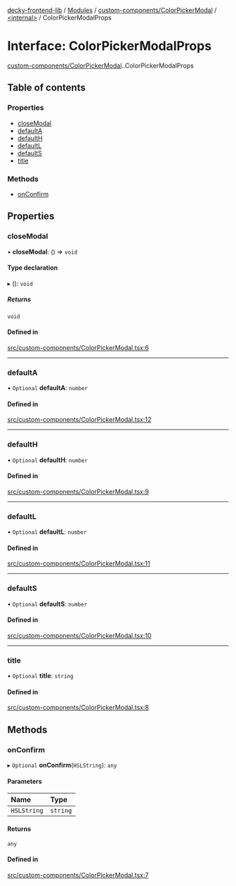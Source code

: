 [decky-frontend-lib](../README.md) / [Modules](../modules.md) / [custom-components/ColorPickerModal](../modules/custom_components_ColorPickerModal.md) / [<internal\>](../modules/custom_components_ColorPickerModal._internal_.md) / ColorPickerModalProps

# Interface: ColorPickerModalProps

[custom-components/ColorPickerModal](../modules/custom_components_ColorPickerModal.md).[<internal>](../modules/custom_components_ColorPickerModal._internal_.md).ColorPickerModalProps

## Table of contents

### Properties

- [closeModal](custom_components_ColorPickerModal._internal_.ColorPickerModalProps.md#closemodal)
- [defaultA](custom_components_ColorPickerModal._internal_.ColorPickerModalProps.md#defaulta)
- [defaultH](custom_components_ColorPickerModal._internal_.ColorPickerModalProps.md#defaulth)
- [defaultL](custom_components_ColorPickerModal._internal_.ColorPickerModalProps.md#defaultl)
- [defaultS](custom_components_ColorPickerModal._internal_.ColorPickerModalProps.md#defaults)
- [title](custom_components_ColorPickerModal._internal_.ColorPickerModalProps.md#title)

### Methods

- [onConfirm](custom_components_ColorPickerModal._internal_.ColorPickerModalProps.md#onconfirm)

## Properties

### closeModal

• **closeModal**: () => `void`

#### Type declaration

▸ (): `void`

##### Returns

`void`

#### Defined in

[src/custom-components/ColorPickerModal.tsx:6](https://github.com/SteamDeckHomebrew/decky-frontend-lib/blob/aac2d52/src/custom-components/ColorPickerModal.tsx#L6)

___

### defaultA

• `Optional` **defaultA**: `number`

#### Defined in

[src/custom-components/ColorPickerModal.tsx:12](https://github.com/SteamDeckHomebrew/decky-frontend-lib/blob/aac2d52/src/custom-components/ColorPickerModal.tsx#L12)

___

### defaultH

• `Optional` **defaultH**: `number`

#### Defined in

[src/custom-components/ColorPickerModal.tsx:9](https://github.com/SteamDeckHomebrew/decky-frontend-lib/blob/aac2d52/src/custom-components/ColorPickerModal.tsx#L9)

___

### defaultL

• `Optional` **defaultL**: `number`

#### Defined in

[src/custom-components/ColorPickerModal.tsx:11](https://github.com/SteamDeckHomebrew/decky-frontend-lib/blob/aac2d52/src/custom-components/ColorPickerModal.tsx#L11)

___

### defaultS

• `Optional` **defaultS**: `number`

#### Defined in

[src/custom-components/ColorPickerModal.tsx:10](https://github.com/SteamDeckHomebrew/decky-frontend-lib/blob/aac2d52/src/custom-components/ColorPickerModal.tsx#L10)

___

### title

• `Optional` **title**: `string`

#### Defined in

[src/custom-components/ColorPickerModal.tsx:8](https://github.com/SteamDeckHomebrew/decky-frontend-lib/blob/aac2d52/src/custom-components/ColorPickerModal.tsx#L8)

## Methods

### onConfirm

▸ `Optional` **onConfirm**(`HSLString`): `any`

#### Parameters

| Name | Type |
| :------ | :------ |
| `HSLString` | `string` |

#### Returns

`any`

#### Defined in

[src/custom-components/ColorPickerModal.tsx:7](https://github.com/SteamDeckHomebrew/decky-frontend-lib/blob/aac2d52/src/custom-components/ColorPickerModal.tsx#L7)
